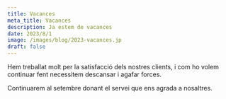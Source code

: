 ```yaml
---
title: Vacances
meta_title: Vacances
description: Ja estem de vacances
date: 2023/8/1
image: /images/blog/2023-vacances.jp
draft: false
---
```


Hem treballat molt per la satisfacció dels nostres clients, i com ho volem continuar fent necessitem descansar i agafar forces.

Continuarem al setembre donant el servei que ens agrada a nosaltres.
